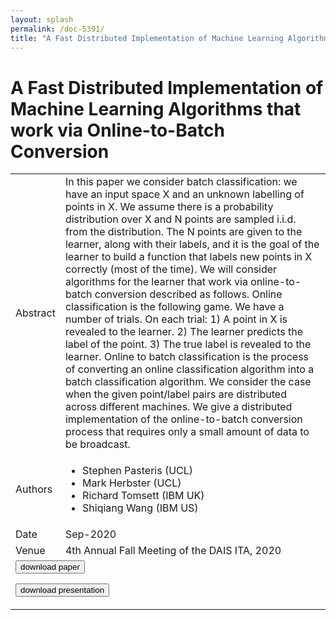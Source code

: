 ```yaml
---
layout: splash
permalink: /doc-5391/
title: "A Fast Distributed Implementation of Machine Learning Algorithms that work via Online-to-Batch Conversion"
---
```


# A Fast Distributed Implementation of Machine Learning Algorithms that work via Online-to-Batch Conversion

<table>
    <tbody>
    <tr>
        <td>Abstract</td>
        <td>In this paper we consider batch classification: we have an input space X and an unknown labelling of points in X. We assume there is a probability distribution over X and N points are sampled i.i.d. from the distribution. The N points are given to the learner, along with their labels, and it is the goal of the learner to build a function that labels new points in X correctly (most of the time). We will consider algorithms for the learner that work via online-to-batch conversion described as follows. Online classification is the following game. We have a number of trials. On each trial: 1) A point in X is revealed to the learner. 2) The learner predicts the label of the point. 3) The true label is revealed to the learner. Online to batch classification is the process of converting an online classification algorithm into a batch classification algorithm. We consider the case when the given point/label pairs are distributed across different machines. We give a distributed implementation of the online-to-batch conversion process that requires only a small amount of data to be broadcast.</td>
    </tr>
    <tr>
        <td>Authors</td>
        <td>
            <ul>
                <li>Stephen Pasteris (UCL)</li>
                <li>Mark Herbster (UCL)</li>
                <li>Richard Tomsett (IBM UK)</li>
                <li>Shiqiang Wang (IBM US)</li>
            </ul>
        </td>
    </tr>
    <tr>
        <td>Date</td>
        <td>Sep-2020</td>
    </tr>
    <tr>
        <td>Venue</td>
        <td>4th Annual Fall Meeting of the DAIS ITA, 2020</td>
    </tr>
        <tr>
            <td colspan="2">
                <form method="get" action="https://ibm.box.com/v/doc-5391-paper">
                    <button type="submit">download paper</button>
                </form>
                <form method="get" action="https://ibm.box.com/v/doc-5391-slides">
                    <button type="submit">download presentation</button>
                </form>
            </td>
        </tr>
    </tbody>
</table>
